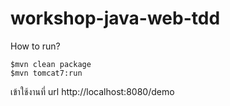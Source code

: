 # workshop-java-web-tdd

How to run?

```
$mvn clean package
$mvn tomcat7:run

```

เข้าใช้งานที่ url http://localhost:8080/demo
